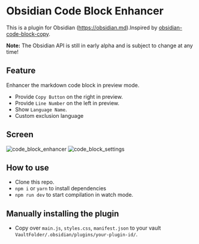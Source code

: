 # Obsidian Code Block Enhancer

This is a plugin for Obsidian (https://obsidian.md).Inspired by [obsidian-code-block-copy](https://github.com/jdbrice/obsidian-code-block-copy).   

**Note:** The Obsidian API is still in early alpha and is subject to change at any time!

## Feature
Enhancer the markdown code block in preview mode.
* Provide `Copy Button` on the right in preview.
* Provide `Line Number` on the left in preview.
* Show `Language Name`.
* Custom exclusion language

## Screen 
![code_block_enhancer](https://github.com/nyable/obsidian-code-block-enhancer/blob/master/screenshot/code_block_enhancer.png)
![code_block_settings](https://github.com/nyable/obsidian-code-block-enhancer/blob/master/screenshot/code_block_settings.png)




## How to use
- Clone this repo.
- `npm i` or `yarn` to install dependencies
- `npm run dev` to start compilation in watch mode.

## Manually installing the plugin

- Copy over `main.js`, `styles.css`, `manifest.json` to your vault `VaultFolder/.obsidian/plugins/your-plugin-id/`.


